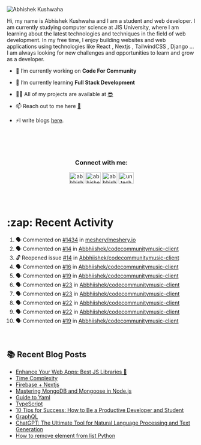 <!-- <img src="./profileheader.png"> -->

![Abhishek Kushwaha](https://wiidgets.vercel.app/api/banner?title=Abhishek%20Kushwaha&bio=Code%20|%20Community%20|%20Music&twitter=abbhishekstwt)

<!-- <h1 align="center"> <img src="https://c.tenor.com/HO7EBVsu04oAAAAi/pikachu-pokemon.gif" width="50"> I'm Abhishek Kushwaha <img src="https://cdn.discordapp.com/emojis/852778687958482944.gif?v=1" width="50"></h1>
<p align="center">
  <img src="https://readme-typing-svg.herokuapp.com?color=00FFFF&width=380&height=45&lines=UG+at+JIS+UNIVERSITY;GDSC+Lead+22;Discord+Bot+Developer;Full+Stack+Developer;Open-Source+Enthusiast;Nice+To+Meet+You+...;&center=true">
  </p>




 -->
Hi, my name is Abhishek Kushwaha and I am a student and web developer.
I am currently studying computer science at JIS University, where I am learning about the latest technologies and techniques in the field of web development.
In my free time, I enjoy building websites and web applications using technologies like React , Nextjs , TailwindCSS , Django ... I am always looking for new challenges and opportunities to learn and grow as a developer.


- 🔭 I’m currently working on **Code For Community**

- 🌱 I’m currently learning **Full Stack Development**

- 👨‍💻 All of my projects are available at [😎](https://github.com/Abbhiishek)

- 📫 Reach out to me here **[📧](abhishekkushwaha1479@gmail.com)**

- ⚡I write blogs [here](https://dev.to/abbhiishek).

<br>
<br>
<br>

<h3  align="center">Connect with me:</h3>
<p  align="center">
<a href="https://twitter.com/abbhishek_k" target="blank"><img align="center" src="https://raw.githubusercontent.com/rahuldkjain/github-profile-readme-generator/master/src/images/icons/Social/twitter.svg" alt="abbhishek_k" height="30" width="40" /></a>
<a href="https://linkedin.com/in/abhishek-kushwaha-653a74213/" target="blank"><img align="center" src="https://raw.githubusercontent.com/rahuldkjain/github-profile-readme-generator/master/src/images/icons/Social/linked-in-alt.svg" alt="abhishek-kushwaha-653a74213/" height="30" width="40" /></a>
<a href="https://instagram.com/abbhishek_k" target="blank"><img align="center" src="https://raw.githubusercontent.com/rahuldkjain/github-profile-readme-generator/master/src/images/icons/Social/instagram.svg" alt="abbhishek_k" height="30" width="40" /></a>
<a href="https://www.youtube.com/c/UCDV_cwac9byivL5hvpU9mHQ" target="blank"><img align="center" src="https://raw.githubusercontent.com/rahuldkjain/github-profile-readme-generator/master/src/images/icons/Social/youtube.svg" alt="untechnicaltech" height="30" width="40" /></a>

</p>
<br>
<br>
<h1>:zap: Recent Activity</h1>

<!--START_SECTION:activity-->
1. 🗣 Commented on [#1434](https://github.com/meshery/meshery.io/pull/1434#issuecomment-1741697573) in [meshery/meshery.io](https://github.com/meshery/meshery.io)
2. 🗣 Commented on [#14](https://github.com/Abbhiishek/codecommunitymusic-client/issues/14#issuecomment-1741694247) in [Abbhiishek/codecommunitymusic-client](https://github.com/Abbhiishek/codecommunitymusic-client)
3. 🔓 Reopened issue [#14](https://github.com/Abbhiishek/codecommunitymusic-client/issues/14) in [Abbhiishek/codecommunitymusic-client](https://github.com/Abbhiishek/codecommunitymusic-client)
4. 🗣 Commented on [#16](https://github.com/Abbhiishek/codecommunitymusic-client/pull/16#issuecomment-1741694162) in [Abbhiishek/codecommunitymusic-client](https://github.com/Abbhiishek/codecommunitymusic-client)
5. 🗣 Commented on [#19](https://github.com/Abbhiishek/codecommunitymusic-client/issues/19#issuecomment-1741693023) in [Abbhiishek/codecommunitymusic-client](https://github.com/Abbhiishek/codecommunitymusic-client)
6. 🗣 Commented on [#23](https://github.com/Abbhiishek/codecommunitymusic-client/issues/23#issuecomment-1741692907) in [Abbhiishek/codecommunitymusic-client](https://github.com/Abbhiishek/codecommunitymusic-client)
7. 🗣 Commented on [#23](https://github.com/Abbhiishek/codecommunitymusic-client/issues/23#issuecomment-1741692823) in [Abbhiishek/codecommunitymusic-client](https://github.com/Abbhiishek/codecommunitymusic-client)
8. 🗣 Commented on [#22](https://github.com/Abbhiishek/codecommunitymusic-client/pull/22#issuecomment-1741241487) in [Abbhiishek/codecommunitymusic-client](https://github.com/Abbhiishek/codecommunitymusic-client)
9. 🗣 Commented on [#22](https://github.com/Abbhiishek/codecommunitymusic-client/pull/22#issuecomment-1741238850) in [Abbhiishek/codecommunitymusic-client](https://github.com/Abbhiishek/codecommunitymusic-client)
10. 🗣 Commented on [#19](https://github.com/Abbhiishek/codecommunitymusic-client/issues/19#issuecomment-1740316376) in [Abbhiishek/codecommunitymusic-client](https://github.com/Abbhiishek/codecommunitymusic-client)
<!--END_SECTION:activity-->

<br>

  
## :books: Recent Blog Posts

<!-- BLOG-POST-LIST:START -->
- [Enhance Your Web Apps: Best JS Libraries 🔧](https://dev.to/abbhiishek/enhance-your-web-apps-best-js-libraries-1a3f)
- [Time Complexity](https://dev.to/abbhiishek/time-complexity-41a1)
- [Firebase + Nextjs](https://dev.to/abbhiishek/firebase-nextjs-511a)
- [Mastering MongoDB and Mongoose in Node.js](https://dev.to/abbhiishek/mastering-mongodb-and-mongoose-in-nodejs-1be5)
- [Guide to Yaml](https://dev.to/abbhiishek/guide-to-yaml-339b)
- [TypeScript](https://dev.to/abbhiishek/typescript-3abm)
- [10 Tips for Success: How to Be a Productive Developer and Student](https://dev.to/abbhiishek/10-tips-for-success-how-to-be-a-productive-developer-and-student-440f)
- [GraphQL](https://dev.to/abbhiishek/graphql-2hc2)
- [ChatGPT: The Ultimate Tool for Natural Language Processing and Text Generation](https://dev.to/abbhiishek/chatgpt-the-ultimate-tool-for-natural-language-processing-and-text-generation-40ag)
- [How to remove element from list Python](https://dev.to/abbhiishek/how-to-remove-element-from-list-python-22d6)
<!-- BLOG-POST-LIST:END -->
